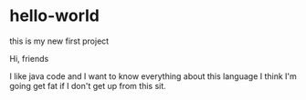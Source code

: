# hello-world
this is my new first project

Hi, friends

I like java code and I want to know everything about this language
I think I'm going get fat if I don't get up from this sit.

